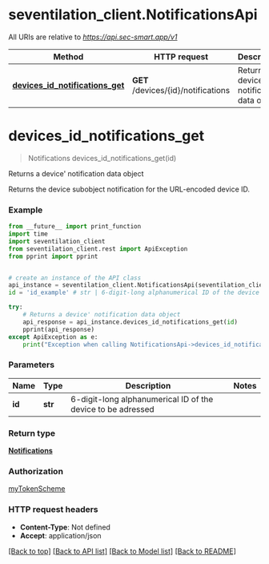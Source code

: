 # seventilation_client.NotificationsApi

All URIs are relative to *https://api.sec-smart.app/v1*

Method | HTTP request | Description
------------- | ------------- | -------------
[**devices_id_notifications_get**](NotificationsApi.md#devices_id_notifications_get) | **GET** /devices/{id}/notifications | Returns a device&#x27; notification data object

# **devices_id_notifications_get**
> Notifications devices_id_notifications_get(id)

Returns a device' notification data object

Returns the device subobject notification for the URL-encoded device ID.

### Example
```python
from __future__ import print_function
import time
import seventilation_client
from seventilation_client.rest import ApiException
from pprint import pprint


# create an instance of the API class
api_instance = seventilation_client.NotificationsApi(seventilation_client.ApiClient(configuration))
id = 'id_example' # str | 6-digit-long alphanumerical ID of the device to be adressed

try:
    # Returns a device' notification data object
    api_response = api_instance.devices_id_notifications_get(id)
    pprint(api_response)
except ApiException as e:
    print("Exception when calling NotificationsApi->devices_id_notifications_get: %s\n" % e)
```

### Parameters

Name | Type | Description  | Notes
------------- | ------------- | ------------- | -------------
 **id** | **str**| 6-digit-long alphanumerical ID of the device to be adressed | 

### Return type

[**Notifications**](Notifications.md)

### Authorization

[myTokenScheme](../README.md#myTokenScheme)

### HTTP request headers

 - **Content-Type**: Not defined
 - **Accept**: application/json

[[Back to top]](#) [[Back to API list]](../README.md#documentation-for-api-endpoints) [[Back to Model list]](../README.md#documentation-for-models) [[Back to README]](../README.md)

